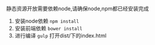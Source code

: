 
静态资源开放需要依赖node,请确保node,npm都已经安装完成

1. 安装node依赖 `npm install`
1. 安装前端依赖 `bower install`
1. 进行编译
  `gulp`
打开dist/下的index.html
